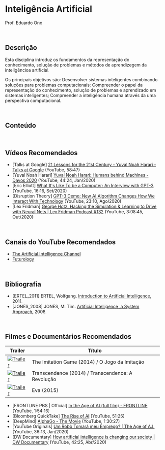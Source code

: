 # Inteligência Artificial

Prof. Eduardo Ono

<br>

## Descrição

Esta disciplina introduz os fundamentos da representação do conhecimento, solução de problemas e
métodos de aprendizegem da inteligêncioa artificial.

Os principais objetivos são: Desenvolver sistemas inteligentes combinando soluções para problemas computacionais; Compreender o papel da representação do conhecimento, solução de problemas e aprendizado em sistemas inteligentes; Compreender a inteligência humana através da uma perspectiva computacional.

<br>

## Conteúdo

<br>

## Vídeos Recomendados

* [Talks at Google] [21 Lessons for the 21st Century - Yuval Noah Harari - Talks at Google](https://www.youtube.com/watch?v=Bw9P_ZXWDJU) (YouTube, 58:47)
* [Yuval Noah Harari] [Yuval Noah Harari: Humans behind Machines - Davos 2020](https://www.youtube.com/watch?v=JHrvlYK45mU) (YouTube, 44:24, Jan/2020)
* [Eric Elliott] [What It's Like To be a Computer: An Interview with GPT-3](https://www.youtube.com/watch?v=PqbB07n_uQ4) (YouTube, 16:16, Set/2020)
* [Disruption Theory] [GPT-3 Demo: New AI Algorithm Changes How We Interact With Technology](https://www.youtube.com/watch?v=8V20HkoiNtc) (YouTube, 23:10, Ago/2020)
* [Lex Fridman] [George Hotz: Hacking the Simulation & Learning to Drive with Neural Nets | Lex Fridman Podcast #132](https://www.youtube.com/watch?v=_L3gNaAVjQ4) (YouTube, 3:08:45, Out/2020)

<br>

## Canais do YouTube Recomendados

* [The Artificial Intelligence Channel](https://www.youtube.com/c/TheArtificialIntelligenceChannel/featured)
* [Futurology](https://www.youtube.com/channel/UCa5uMMs0cVg9opJt_Kw3HLA)

<br>

## Bibliografia

* [ERTEL_2011] ERTEL, Wolfgang. [Introduction to Artificial Intelligence](https://archive.org/details/2011IntroductionToArtificialIntelligence/), 2011.
* [JONES_2008] JONES, M. Tim. [Artificial Intelligence, a System Approach](https://archive.org/details/2008ArtificialIntelligenceASystemsApproachM.TimJones/), 2008.

<br>

## Filmes e Documentários Recomendados

Trailer | Título
| --- | --- |
[![Trailer](https://img.youtube.com/vi/nuPZUUED5uk/default.jpg)](https://youtu.be/nuPZUUED5uk) | The Imitation Game (2014) / O Jogo da Imitação
[![Trailer](https://img.youtube.com/vi/280qnrHpuc8/default.jpg)](https://youtu.be/280qnrHpuc8) | Transcendence (2014) / Transcendence: A Revolução
[![Trailer](https://img.youtube.com/vi/2ctMc4DFpik/default.jpg)](https://youtu.be/2ctMc4DFpik) | Eva (2015)

* [FRONTLINE PBS | Official] [In the Age of AI (full film) - FRONTLINE](https://www.youtube.com/watch?v=5dZ_lvDgevk) (YouTube, 1:54:16)
* [Bloomberg QuickTake] [The Rise of AI](https://www.youtube.com/watch?v=Dk7h22mRYHQ) (YouTube, 51:25)
* [DeepMind] [AlphaGo - The Movie](https://www.youtube.com/watch?v=WXuK6gekU1Y) (YouTube, 1:30:27)
* [YouTube Originals] [Um Robô Tomará meu Emprego? | The Age of A.I.](https://www.youtube.com/watch?v=f2aocKWrPG8) (YouTube, 36:13, Jan/2020)
* [DW Documentary] [How artificial intelligence is changing our society | DW Documentary](https://www.youtube.com/watch?v=-ePZ7OdY-Dw) (YouTube, 42:25, Abr/2020)

<br>
